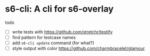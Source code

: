 # s6-cli: A cli for s6-overlay

todo
* [ ] write tests with https://github.com/stretchr/testify
* [ ] find pattern for testcase names
* [ ] add `s6-cli update` command (for what?)
* [ ] style output with color https://github.com/charmbracelet/glamour
